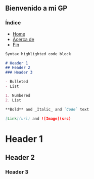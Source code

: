 ## Bienvenido a mi GP

### Índice
- [Home](index.md)
- [Acerca de](about.md)
- [Fin](end.md)

```markdown
Syntax highlighted code block

# Header 1
## Header 2
### Header 3

- Bulleted
- List

1. Numbered
2. List

**Bold** and _Italic_ and `Code` text

[Link](url) and ![Image](src)
```
# Header 1
## Header 2
### Header 3
